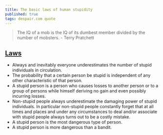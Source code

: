 ```yaml
---
title: The basic laws of human stupidity
published: true
tags: despair.com quote
---
```

> The IQ of a mob is the IQ of its dumbest member divided by the number of mobsters. - Terry Pratchett

## [Laws](http://www.zoon.cc/stupid/)
- Always and inevitably everyone underestimates the number of stupid individuals in circulation.
- The probability that a certain person be stupid is independent of any other characteristic of that person.
- A stupid person is a person who causes losses to another person or to a group of persons while himself deriving no gain and even possibly incurring losses.
- Non-stupid people always underestimate the damaging power of stupid individuals. In particular non-stupid people constantly forget that at all times and places and under any circumstances to deal and/or associate with stupid people always turns out to be a costly mistake.
- A stupid person is the most dangerous type of person.
- A stupid person is more dangerous than a bandit.
